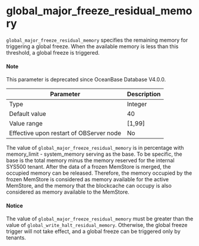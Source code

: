 global_major_freeze_residual_memory
========================================================

`global_major_freeze_residual_memory` specifies the remaining memory for triggering a global freeze. When the available memory is less than this threshold, a global freeze is triggered.


<main id="notice" type='explain'>
  <h4>Note</h4>
  <p>   This parameter is deprecated since OceanBase Database V4.0.0.  </p>
</main>

| **Parameter** | **Description** |
|------------------|-----------|
| Type | Integer |
| Default value | 40 |
| Value range | [1,99] |
| Effective upon restart of OBServer node | No |


The value of `global_major_freeze_residual_memory` is in percentage with memory_limit - system_memory serving as the base. To be specific, the base is the total memory minus the memory reserved for the internal SYS500 tenant. After the data of a frozen MemStore is merged, the occupied memory can be released. Therefore, the memory occupied by the frozen MemStore is considered as memory available for the active MemStore, and the memory that the blockcache can occupy is also considered as memory available to the MemStore.


<main id="notice" type='notice'>
  <h4>Notice</h4>
  <p>The value of <code>global_major_freeze_residual_memory</code> must be greater than the value of <code>global_write_halt_residual_memory</code>. Otherwise, the global freeze trigger will not take effect, and a global freeze can be triggered only by tenants.   </p>
</main>